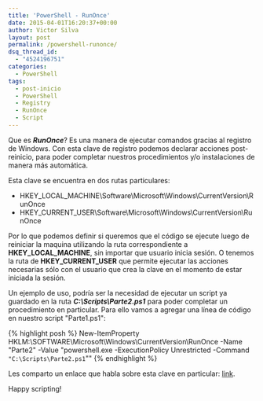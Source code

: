 ```yaml
---
title: 'PowerShell - RunOnce'
date: 2015-04-01T16:20:37+00:00
author: Victor Silva
layout: post
permalink: /powershell-runonce/
dsq_thread_id:
  - "4524196751"
categories:
  - PowerShell
tags:
  - post-inicio
  - PowerShell
  - Registry
  - RunOnce
  - Script
---
```

Que es **_RunOnce_**? Es una manera de ejecutar comandos gracias al registro de Windows. Con esta clave de registro podemos declarar acciones post-reinicio, para poder completar nuestros procedimientos y/o instalaciones de manera más automática.

Esta clave se encuentra en dos rutas particulares:

  * HKEY\_LOCAL\_MACHINE\Software\Microsoft\Windows\CurrentVersion\RunOnce
  * HKEY\_CURRENT\_USER\Software\Microsoft\Windows\CurrentVersion\RunOnce

Por lo que podemos definir si queremos que el código se ejecute luego de reiniciar la maquina utilizando la ruta correspondiente a **HKEY\_LOCAL\_MACHINE**, sin importar que usuario inicia sesión. O tenemos la ruta de **HKEY\_CURRENT\_USER** que permite ejecutar las acciones necesarias sólo con el usuario que crea la clave en el momento de estar iniciada la sesión.

Un ejemplo de uso, podría ser la necesidad de ejecutar un script ya guardado en la ruta **_C:\Scripts\Parte2.ps1_** para poder completar un procedimiento en particular. Para ello vamos a agregar una línea de código en nuestro script "Parte1.ps1":

{% highlight posh %}
New-ItemProperty HKLM:\SOFTWARE\Microsoft\Windows\CurrentVersion\RunOnce -Name "Parte2" -Value "powershell.exe -ExecutionPolicy Unrestricted -Command `"C:\Scripts\Parte2.ps1`""
{% endhighlight %}

Les comparto un enlace que habla sobre esta clave en particular: [link](https://msdn.microsoft.com/en-us/library/windows/desktop/aa376977%28v=vs.85%29.aspx).

Happy scripting!